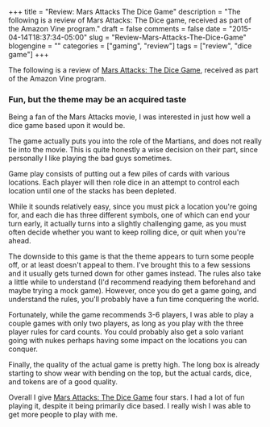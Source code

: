 +++
title = "Review: Mars Attacks The Dice Game"
description = "The following is a review of Mars Attacks: The Dice game, received as part of the Amazon Vine program."
draft = false
comments = false
date = "2015-04-14T18:37:34-05:00"
slug = "Review-Mars-Attacks-The-Dice-Game"
blogengine = ""
categories = ["gaming", "review"]
tags = ["review", "dice game"]
+++

<div class="note"><p>The following is a review of <a href="http://www.amazon.com/dp/B00M5KD7FI?tag=strivinglifen-20" rel="external">Mars Attacks: The Dice Game</a>, received as part of the Amazon Vine program.</p></div>

<h3>Fun, but the theme may be an acquired taste</h3>

<p>Being a fan of the Mars Attacks movie, I was interested in just how well a dice game based upon it would be.</p>

<p>The game actually puts you into the role of the Martians, and does not really tie into the movie. This is quite honestly a wise decision on their part, since personally I like playing the bad guys sometimes.</p>

<p>Game play consists of putting out a few piles of cards with various locations. Each player will then role dice in an attempt to control each location until one of the stacks has been depleted.</p>

<p>While it sounds relatively easy, since you must pick a location you're going for, and each die has three different symbols, one of which can end your turn early, it actually turns into a slightly challenging game, as you must often decide whether you want to keep rolling dice, or quit when you're ahead.</p>

<p>The downside to this game is that the theme appears to turn some people off, or at least doesn't appeal to them. I've brought this to a few sessions and it usually gets turned down for other games instead. The rules also take a little while to understand (I'd recommend readying them beforehand and maybe trying a mock game). However, once you do get a game going, and understand the rules, you'll probably have a fun time conquering the world.</p>

<p>Fortunately, while the game recommends 3-6 players, I was able to play a couple games with only two players, as long as you play with the three player rules for card counts. You could probably also get a solo variant going with nukes perhaps having some impact on the locations you can conquer.</p>

<p>Finally, the quality of the actual game is pretty high. The long box is already starting to show wear with bending on the top, but the actual cards, dice, and tokens are of a good quality.</p>

<p>Overall I give <a href="http://www.amazon.com/dp/B00M5KD7FI?tag=strivinglifen-20" rel="external">Mars Attacks: The Dice Game</a> four stars. I had a lot of fun playing it, despite it being primarily dice based. I really wish I was able to get more people to play with me.</p>
